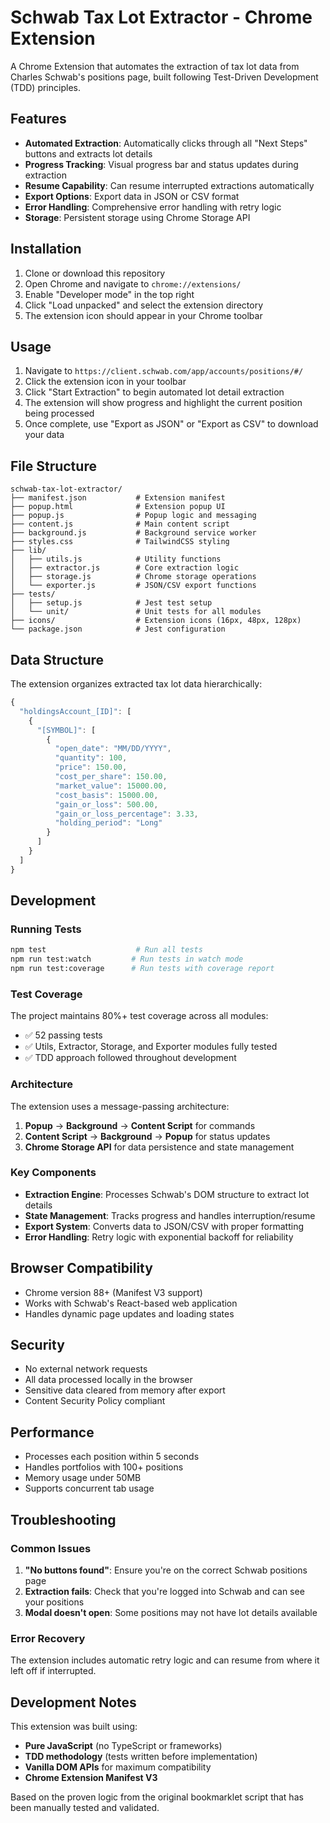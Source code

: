 # Schwab Tax Lot Extractor - Chrome Extension

A Chrome Extension that automates the extraction of tax lot data from Charles Schwab's positions page, built following Test-Driven Development (TDD) principles.

## Features

- **Automated Extraction**: Automatically clicks through all "Next Steps" buttons and extracts lot details
- **Progress Tracking**: Visual progress bar and status updates during extraction
- **Resume Capability**: Can resume interrupted extractions automatically
- **Export Options**: Export data in JSON or CSV format
- **Error Handling**: Comprehensive error handling with retry logic
- **Storage**: Persistent storage using Chrome Storage API

## Installation

1. Clone or download this repository
2. Open Chrome and navigate to `chrome://extensions/`
3. Enable "Developer mode" in the top right
4. Click "Load unpacked" and select the extension directory
5. The extension icon should appear in your Chrome toolbar

## Usage

1. Navigate to `https://client.schwab.com/app/accounts/positions/#/`
2. Click the extension icon in your toolbar
3. Click "Start Extraction" to begin automated lot detail extraction
4. The extension will show progress and highlight the current position being processed
5. Once complete, use "Export as JSON" or "Export as CSV" to download your data

## File Structure

```
schwab-tax-lot-extractor/
├── manifest.json           # Extension manifest
├── popup.html              # Extension popup UI
├── popup.js                # Popup logic and messaging
├── content.js              # Main content script
├── background.js           # Background service worker
├── styles.css              # TailwindCSS styling
├── lib/
│   ├── utils.js            # Utility functions
│   ├── extractor.js        # Core extraction logic
│   ├── storage.js          # Chrome storage operations
│   └── exporter.js         # JSON/CSV export functions
├── tests/
│   ├── setup.js            # Jest test setup
│   └── unit/               # Unit tests for all modules
├── icons/                  # Extension icons (16px, 48px, 128px)
└── package.json            # Jest configuration
```

## Data Structure

The extension organizes extracted tax lot data hierarchically:

```javascript
{
  "holdingsAccount_[ID]": [
    {
      "[SYMBOL]": [
        {
          "open_date": "MM/DD/YYYY",
          "quantity": 100,
          "price": 150.00,
          "cost_per_share": 150.00,
          "market_value": 15000.00,
          "cost_basis": 15000.00,
          "gain_or_loss": 500.00,
          "gain_or_loss_percentage": 3.33,
          "holding_period": "Long"
        }
      ]
    }
  ]
}
```

## Development

### Running Tests

```bash
npm test                    # Run all tests
npm run test:watch         # Run tests in watch mode
npm run test:coverage      # Run tests with coverage report
```

### Test Coverage

The project maintains 80%+ test coverage across all modules:
- ✅ 52 passing tests
- ✅ Utils, Extractor, Storage, and Exporter modules fully tested
- ✅ TDD approach followed throughout development

### Architecture

The extension uses a message-passing architecture:

1. **Popup** → **Background** → **Content Script** for commands
2. **Content Script** → **Background** → **Popup** for status updates
3. **Chrome Storage API** for data persistence and state management

### Key Components

- **Extraction Engine**: Processes Schwab's DOM structure to extract lot details
- **State Management**: Tracks progress and handles interruption/resume
- **Export System**: Converts data to JSON/CSV with proper formatting
- **Error Handling**: Retry logic with exponential backoff for reliability

## Browser Compatibility

- Chrome version 88+ (Manifest V3 support)
- Works with Schwab's React-based web application
- Handles dynamic page updates and loading states

## Security

- No external network requests
- All data processed locally in the browser
- Sensitive data cleared from memory after export
- Content Security Policy compliant

## Performance

- Processes each position within 5 seconds
- Handles portfolios with 100+ positions
- Memory usage under 50MB
- Supports concurrent tab usage

## Troubleshooting

### Common Issues

1. **"No buttons found"**: Ensure you're on the correct Schwab positions page
2. **Extraction fails**: Check that you're logged into Schwab and can see your positions
3. **Modal doesn't open**: Some positions may not have lot details available

### Error Recovery

The extension includes automatic retry logic and can resume from where it left off if interrupted.

## Development Notes

This extension was built using:
- **Pure JavaScript** (no TypeScript or frameworks)
- **TDD methodology** (tests written before implementation)
- **Vanilla DOM APIs** for maximum compatibility
- **Chrome Extension Manifest V3**

Based on the proven logic from the original bookmarklet script that has been manually tested and validated.